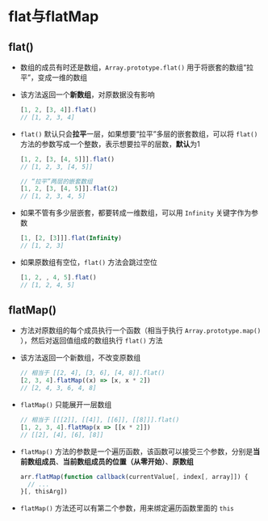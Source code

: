 # flat与flatMap

## flat()

+ 数组的成员有时还是数组，`Array.prototype.flat()` 用于将嵌套的数组“拉平”，变成一维的数组

+ 该方法返回一个**新数组**，对原数据没有影响

  ```js
  [1, 2, [3, 4]].flat()
  // [1, 2, 3, 4]
  ```

+ `flat()` 默认只会**拉平**一层，如果想要“拉平”多层的嵌套数组，可以将 `flat()` 方法的参数写成一个整数，表示想要拉平的层数，**默认**为1

  ```js
  [1, 2, [3, [4, 5]]].flat()
  // [1, 2, 3, [4, 5]]

  // “拉平”两层的嵌套数组
  [1, 2, [3, [4, 5]]].flat(2)
  // [1, 2, 3, 4, 5]
  ```

+ 如果不管有多少层嵌套，都要转成一维数组，可以用 `Infinity` 关键字作为参数

  ```js
  [1, [2, [3]]].flat(Infinity)
  // [1, 2, 3]
  ```

+ 如果原数组有空位，`flat()` 方法会跳过空位

  ```js
  [1, 2, , 4, 5].flat()
  // [1, 2, 4, 5]
  ```

## flatMap()

+ 方法对原数组的每个成员执行一个函数（相当于执行 `Array.prototype.map()` ），然后对返回值组成的数组执行 `flat()` 方法

+ 该方法返回一个新数组，不改变原数组

  ```js
  // 相当于 [[2, 4], [3, 6], [4, 8]].flat()
  [2, 3, 4].flatMap((x) => [x, x * 2])
  // [2, 4, 3, 6, 4, 8]
  ```

+ `flatMap()` 只能展开一层数组

  ```js
  // 相当于 [[[2]], [[4]], [[6]], [[8]]].flat()
  [1, 2, 3, 4].flatMap(x => [[x * 2]])
  // [[2], [4], [6], [8]]
  ```

+ `flatMap()` 方法的参数是一个遍历函数，该函数可以接受三个参数，分别是**当前数组成员**、**当前数组成员的位置（从零开始）**、**原数组**

  ```js
  arr.flatMap(function callback(currentValue[, index[, array]]) {
    // ...
  }[, thisArg])
  ```

+ `flatMap()` 方法还可以有第二个参数，用来绑定遍历函数里面的 `this`
